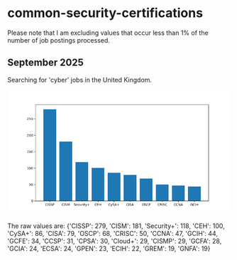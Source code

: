 # common-security-certifications
Please note that I am excluding values that occur less than 1% of the number of job postings processed.

## September 2025
Searching for 'cyber' jobs in the United Kingdom.

![Graph containing Top 10 most common certifications for september 2025 in the UK](./graphs/september_2025_uk.png)

The raw values are:
{'CISSP': 279, 'CISM': 181, 'Security+': 118, 'CEH': 100, 'CySA+': 86, 'CISA': 79, 'OSCP': 68, 'CRISC': 50, 'CCNA': 47, 'GCIH': 44, 'GCFE': 34, 'CCSP': 31, 'CPSA': 30, 'Cloud+': 29, 'CISMP': 29, 'GCFA': 28, 'GCIA': 24, 'ECSA': 24, 'GPEN': 23, 'ECIH': 22, 'GREM': 19, 'GNFA': 19}


